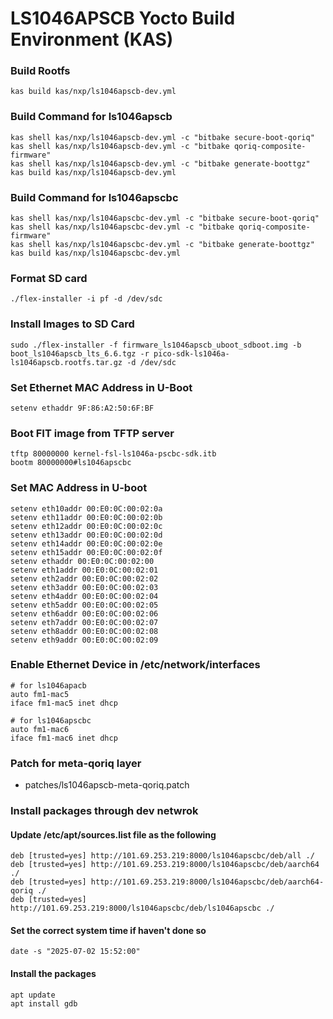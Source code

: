 # LS1046APSCB Yocto Build Environment (KAS)

### Build Rootfs
```
kas build kas/nxp/ls1046apscb-dev.yml
```
### Build Command for ls1046apscb
```
kas shell kas/nxp/ls1046apscb-dev.yml -c "bitbake secure-boot-qoriq"
kas shell kas/nxp/ls1046apscb-dev.yml -c "bitbake qoriq-composite-firmware"
kas shell kas/nxp/ls1046apscb-dev.yml -c "bitbake generate-boottgz"
kas build kas/nxp/ls1046apscb-dev.yml
```
### Build Command for ls1046apscbc
```
kas shell kas/nxp/ls1046apscbc-dev.yml -c "bitbake secure-boot-qoriq"
kas shell kas/nxp/ls1046apscbc-dev.yml -c "bitbake qoriq-composite-firmware"
kas shell kas/nxp/ls1046apscbc-dev.yml -c "bitbake generate-boottgz"
kas build kas/nxp/ls1046apscbc-dev.yml
```
### Format SD card
```
./flex-installer -i pf -d /dev/sdc
```
### Install Images to SD Card
```
sudo ./flex-installer -f firmware_ls1046apscb_uboot_sdboot.img -b boot_ls1046apscb_lts_6.6.tgz -r pico-sdk-ls1046a-ls1046apscb.rootfs.tar.gz -d /dev/sdc
```
### Set Ethernet MAC Address in U-Boot
```
setenv ethaddr 9F:86:A2:50:6F:BF
```
### Boot FIT image from TFTP server
```
tftp 80000000 kernel-fsl-ls1046a-pscbc-sdk.itb
bootm 80000000#ls1046apscbc
```
### Set MAC Address in U-boot
```
setenv eth10addr 00:E0:0C:00:02:0a
setenv eth11addr 00:E0:0C:00:02:0b
setenv eth12addr 00:E0:0C:00:02:0c
setenv eth13addr 00:E0:0C:00:02:0d
setenv eth14addr 00:E0:0C:00:02:0e
setenv eth15addr 00:E0:0C:00:02:0f
setenv ethaddr 00:E0:0C:00:02:00
setenv eth1addr 00:E0:0C:00:02:01
setenv eth2addr 00:E0:0C:00:02:02
setenv eth3addr 00:E0:0C:00:02:03
setenv eth4addr 00:E0:0C:00:02:04
setenv eth5addr 00:E0:0C:00:02:05
setenv eth6addr 00:E0:0C:00:02:06
setenv eth7addr 00:E0:0C:00:02:07
setenv eth8addr 00:E0:0C:00:02:08
setenv eth9addr 00:E0:0C:00:02:09
```
### Enable Ethernet Device in /etc/network/interfaces
```
# for ls1046apacb
auto fm1-mac5
iface fm1-mac5 inet dhcp

# for ls1046apscbc
auto fm1-mac6
iface fm1-mac6 inet dhcp
```
### Patch for meta-qoriq layer
- patches/ls1046apscb-meta-qoriq.patch

### Install packages through dev netwrok
#### Update /etc/apt/sources.list file as the following
```
deb [trusted=yes] http://101.69.253.219:8000/ls1046apscbc/deb/all ./
deb [trusted=yes] http://101.69.253.219:8000/ls1046apscbc/deb/aarch64 ./
deb [trusted=yes] http://101.69.253.219:8000/ls1046apscbc/deb/aarch64-qoriq ./
deb [trusted=yes] http://101.69.253.219:8000/ls1046apscbc/deb/ls1046apscbc ./
```
#### Set the correct system time if haven't done so
```
date -s "2025-07-02 15:52:00"
```
#### Install the packages
```
apt update
apt install gdb
```